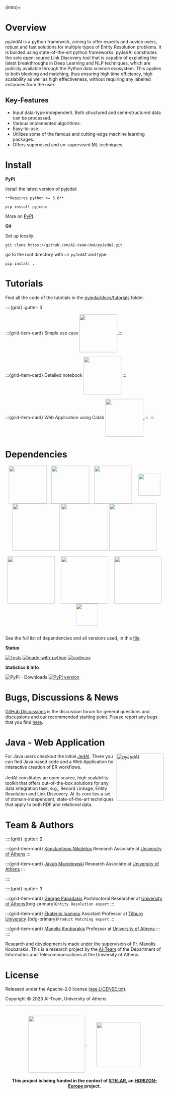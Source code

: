 (intro)=

# Overview

pyJedAI is a python framework, aiming to offer experts and novice users, robust and fast solutions for multiple types of Entity Resolution problems. It is builded using state-of-the-art python frameworks. pyJedAI constitutes the sole open-source Link Discovery tool that is capable of exploiting the latest breakthroughs in Deep Learning and NLP techniques, which are publicly available through the Python data science ecosystem. This applies to both blocking and matching, thus ensuring high time efficiency, high scalability as well as high effectiveness, without requiring any labelled instances from the user.

## Key-Features

- Input data-type independent. Both structured and semi-structured data can be processed.
- Various implemented algorithms.
- Easy-to-use.
- Utilizes some of the famous and cutting-edge machine learning packages.
- Offers supervised and un-supervised ML techniques.

# Install

__PyPI__

Install the latest version of pyjedai:

```{warning}
**Requires python >= 3.8**
```

```
pip install pyjedai
```
More on [PyPI](https://pypi.org/project/pyjedai).

__Git__

Set up locally:
```
git clone https://github.com/AI-team-UoA/pyJedAI.git
```
go to the root directory with `cd pyJedAI` and type:
```
pip install .
```

# Tutorials

Find all the code of the tutotials in the [pyjedai/docs/tutorials](https://github.com/AI-team-UoA/pyJedAI/tree/main/docs/tutorials) folder.

::::{grid}
:gutter: 3

:::{grid-item-card} Simple use case
<a href="https://nbviewer.org/github/AI-team-UoA/pyJedAI/blob/main/docs/tutorials/Demo.ipynb">
<img align="center" src="https://nbviewer.org/static/img/nav_logo.svg" width=120/> 
</a>
:::

:::{grid-item-card} Detailed notebook
<a href="https://github.com/AI-team-UoA/pyJedAI/blob/main/docs/tutorials/CleanCleanER.ipynb">
<img align="center" src="https://miro.medium.com/max/1400/1*Edn_LpbSpLeNKfWkEdG2Jg.png" width=120/> 
</a>
:::

:::{grid-item-card} Web Application using Colab
<a href="https://colab.research.google.com/drive/18VgEOKAc2ObFFxDNb2sjhBLKKsNvfEPo?usp=sharing">
<img align="center" src="https://3.bp.blogspot.com/-apoBeWFycKQ/XhKB8fEprwI/AAAAAAAACM4/Sl76yzNSNYwlShIBrheDAum8L9qRtWNdgCLcBGAsYHQ/s1600/colab.png" width=120/> 
</a>
:::
::::


# Dependencies

<div align="center">
<img align="center" src="https://upload.wikimedia.org/wikipedia/commons/thumb/e/ed/Pandas_logo.svg/2560px-Pandas_logo.svg.png" width=120/> &nbsp;&nbsp;
<img align="center" src="https://upload.wikimedia.org/wikipedia/commons/thumb/3/31/NumPy_logo_2020.svg/1280px-NumPy_logo_2020.svg.png" width=120/> &nbsp;&nbsp;
<img align="center" src="https://logoeps.com/wp-content/uploads/2012/10/python-logo-vector.png" width=120/> &nbsp;&nbsp;&nbsp;
<img align="center" src="https://upload.wikimedia.org/wikipedia/commons/thumb/3/38/Jupyter_logo.svg/883px-Jupyter_logo.svg.png" width=70/>  <br>
<img align="center" src="https://raw.githubusercontent.com/optuna/optuna/master/docs/image/optuna-logo.png" width=150/>
<img align="center" src="https://upload.wikimedia.org/wikipedia/commons/thumb/8/8a/Plotly_logo_for_digital_final_%286%29.png/1200px-Plotly_logo_for_digital_final_%286%29.png" width=150/>
<img align="center" src="https://www.fullstackpython.com/img/logos/scipy.png" width=150/>  <br><br>
<img align="center" src="https://www.kornosk.me/resources/language-model/featured.png" width=150/> &nbsp;&nbsp;&nbsp;
<img align="center" src="https://repository-images.githubusercontent.com/1349775/202c4680-8f7c-11e9-91c6-745fdcbeffe8" width=150/> &nbsp;&nbsp;&nbsp;
<img align="center" src="https://networkx.org/_static/networkx_logo.svg" width=150/> &nbsp;&nbsp;&nbsp;
<img align="center" src="https://raw.githubusercontent.com/RDFLib/OWL-RL/master/OWL-RL.png" width=70/> 
</div>

<br>

See the full list of dependencies and all versions used, in this [file](https://github.com/AI-team-UoA/pyJedAI/blob/main/pyproject.toml).



__Status__

[![Tests](https://github.com/AI-team-UoA/pyJedAI/actions/workflows/tests.yml/badge.svg?branch=main)](https://github.com/AI-team-UoA/pyJedAI/actions/workflows/tests.yml)
[![made-with-python](https://readthedocs.org/projects/pyjedai/badge/?version=latest)](https://pyjedai.readthedocs.io/en/latest/?badge=latest)
[![codecov](https://codecov.io/gh/AI-team-UoA/pyjedai/branch/master/graph/badge.svg?token=4QR0X315CL)](https://codecov.io/gh/AI-team-UoA/pyjedai)


__Statistics & Info__

![PyPI - Downloads](https://img.shields.io/pypi/dm/pyjedai)
[![PyPI version](https://img.shields.io/pypi/v/pyjedai.svg?logo=pypi&logoColor=FFE873)](https://pypi.org/project/pyjedai/)

# Bugs, Discussions & News

[GitHub Discussions](https://github.com/Nikoletos-K/pyJedAI/discussions) is the discussion forum for general questions and discussions and our recommended starting point. Please report any bugs that you find [here](https://github.com/Nikoletos-K/pyJedAI/issues).


# Java - Web Application 

<img align="right" src="https://github.com/scify/JedAIToolkit/blob/master/documentation/JedAI_logo.png?raw=true" alt="pyJedAI" width="150"/>

For Java users checkout the initial [JedAI](https://github.com/scify/JedAIToolkit). There you can find Java based code and a Web Application for interactive creation of ER workflows. <br><br> JedAI constitutes an open source, high scalability toolkit that offers out-of-the-box solutions for any data integration task, e.g., Record Linkage, Entity Resolution and Link Discovery. At its core lies a set of domain-independent, state-of-the-art techniques that apply to both RDF and relational data.


# Team & Authors

::::{grid}
:gutter: 2

:::{grid-item-card} [Konstantinos Nikoletos](https://nikoletos-k.github.io)
Research Associate at [University of Athens](https://en.uoa.gr)
:::

:::{grid-item-card} [Jakub Maciejewski](https://www.linkedin.com/in/jakub-maciejewski-0270291b7/)
Research Associate at [University of Athens](https://en.uoa.gr)
:::

::::

::::{grid}
:gutter: 3

:::{grid-item-card} [George Papadakis](https://gpapadis.wordpress.com)
Postdoctoral Researcher at [University of Athens](https://en.uoa.gr){bdg-primary}`Entity Resolution expert`
:::

:::{grid-item-card} [Ekaterini Ioannou](https://www.tilburguniversity.edu/staff/ekaterini-ioannou)
Assistant Professor at [Tilburg University](https://www.tilburguniversity.edu)
{bdg-primary}`Product Matching expert`
:::

:::{grid-item-card} [Manolis Koubarakis](https://cgi.di.uoa.gr/~koubarak/)
Professor at [University of Athens](https://en.uoa.gr)
:::
::::


Research and development is made under the supervision of Pr. Manolis Koubarakis. This is a research project by the [AI-Team](https://ai.di.uoa.gr) of the Department of Informatics and Telecommunications at the University of Athens.

# License

Released under the Apache-2.0 license [(see LICENSE.txt)](https://github.com/Nikoletos-K/pyJedAI/blob/main/LICENSE).

Copyright © 2023 AI-Team, University of Athens

<div align="center">
 <hr>
  <br>
 <a href="https://stelar-project.eu">
  <img align="center" src="https://stelar-project.eu/wp-content/uploads/2022/08/Logo-Stelar-1-f.png" width=180/>
 </a> &nbsp;&nbsp;&nbsp;&nbsp;&nbsp;&nbsp;&nbsp;
 <a href="https://ec.europa.eu/info/index_en">
  <img align="center" src="https://upload.wikimedia.org/wikipedia/commons/thumb/b/b7/Flag_of_Europe.svg/1200px-Flag_of_Europe.svg.png" width=140/>
 </a>
 <br><br>
 <b>This project is being funded in the context of <a href="https://stelar-project.eu">STELAR</a>, an <a href="https://research-and-innovation.ec.europa.eu/funding/funding-opportunities/funding-programmes-and-open-calls/horizon-europe_en">HORIZON-Europe</a> project.</b><br>
</div>

